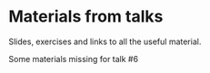 Materials from talks
=========

Slides, exercises and links to all the useful material. 

Some materials missing for talk #6
